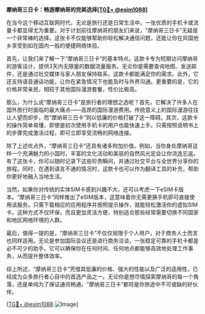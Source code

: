 **摩纳哥三日卡：畅游摩纳哥的完美选择[[TG💪+ @esim1088](https://t.me/s/esim1088)]**

在当今这个移动互联网时代，无论是旅行还是日常生活中，一张优质的手机卡或流量卡都显得尤为重要。对于计划前往摩纳哥的朋友们来说，“摩纳哥三日卡”无疑是一个非常棒的选择。这张卡不仅能够帮助你轻松解决通信问题，还能让你在异国他乡享受到如在国内一般的便捷网络体验。

首先，让我们来了解一下“摩纳哥三日卡”的基本特点。这款卡专为短期访问摩纳哥的游客设计，提供3天内无限量的数据流量服务。无论你是需要查询地图、发送邮件，还是通过社交媒体与家人朋友保持联系，这款卡都能满足你的需求。此外，它还支持语音通话功能，让你在紧急情况下也能及时与外界沟通。更重要的是，它的价格非常亲民，相较于其他国际漫游套餐，性价比极高。

那么，为什么说“摩纳哥三日卡”是旅行者的理想之选呢？首先，它解决了许多人在国外旅行时面临的最大痛点——高昂的国际漫游费用。传统意义上的国际漫游往往让人望而却步，而“摩纳哥三日卡”则以低廉的价格打破了这一障碍。其次，这款卡的操作简单易懂，即使是初次使用手机卡的用户也能快速上手。只需按照说明书上的步骤完成激活过程，即可立即享受流畅的网络连接。

除了上述优点外，“摩纳哥三日卡”还具有诸多附加价值。例如，当你身处摩纳哥这样一个充满魅力的小国时，丰富的文化活动和美丽的自然风光定会让你流连忘返。有了这张卡，你可以随时记录下这些珍贵瞬间，并通过社交平台与全世界分享你的旅程。同时，在遇到语言不通的情况时，这款卡也可以作为翻译工具的补充，帮助你更好地融入当地生活。

当然，如果你对传统的实体SIM卡感到兴趣不大，还可以考虑一下eSIM卡版本。“摩纳哥三日卡”同样推出了eSIM版本，这意味着你无需更换手机即可直接使用该服务。只需下载相应的应用程序并按照提示操作，就能轻松激活你的虚拟SIM卡。这种方式不仅环保，而且更加灵活方便，特别适合那些经常需要切换不同国家和地区网络环境的人群。

最后，值得一提的是，“摩纳哥三日卡”不仅仅局限于个人用户，对于商务人士而言也同样适用。无论是参加国际会议还是进行商务洽谈，一张稳定可靠的手机卡都是必不可少的助手。它可以确保你在任何时间、任何地点都能够高效地处理工作事务，从而提升整体效率。

综上所述，“摩纳哥三日卡”凭借其低廉的价格、强大的性能以及广泛的适用性，已经成为众多旅行者心目中的首选产品之一。无论你是想尽情探索摩纳哥的每一个角落，还是单纯为了保证通讯畅通，“摩纳哥三日卡”都将是你旅途中不可或缺的好伙伴。

[[TG💪+ @esim1088](https://t.me/s/esim1088) ![Image](https://i.postimg.cc/4NQfJmqS/Snipaste-2025-05-13-00-14-12.png)]